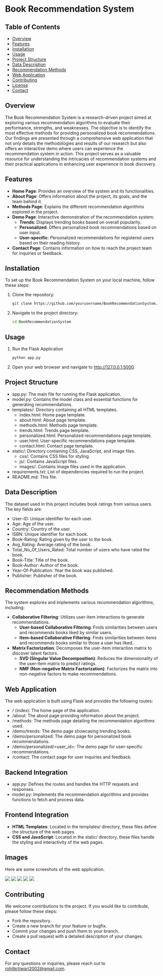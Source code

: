 # Book Recommendation System

## Table of Contents

- [Overview](#overview)
- [Features](#features)
- [Installation](#installation)
- [Usage](#usage)
- [Project Structure](#project-structure)
- [Data Description](#data-description)
- [Recommendation Methods](#recommendation-methods)
- [Web Application](#web-application)
- [Contributing](#contributing)
- [License](#license)
- [Contact](#contact)



## Overview

The Book Recommendation System is a research-driven project aimed at exploring various recommendation algorithms to evaluate their performance, strengths, and weaknesses. The objective is to identify the most effective methods for providing personalized book recommendations. Our findings are presented through a comprehensive web application that not only details the methodologies and results of our research but also offers an interactive demo where users can experience the recommendation system in action. This project serves as a valuable resource for understanding the intricacies of recommendation systems and their practical applications in enhancing user experience in book discovery.


## Features

- **Home Page**: Provides an overview of the system and its functionalities.
- **About Page**: Offers information about the project, its goals, and the team behind it.
- **Methods Page**: Explains the different recommendation algorithms explored in the project.
- **Demo Page**: Interactive demonstration of the recommendation system:
  - **Trends**: Displays trending books based on overall popularity.
  - **Personalized**: Offers personalized book recommendations based on user input.
  - **User-specific**: Personalized recommendations for registered users based on their reading history.
- **Contact Page**: Contains information on how to reach the project team for inquiries or feedback.

## Installation

To set up the Book Recommendation System on your local machine, follow these steps:

1. Clone the repository:
   ```sh
   git clone https://github.com/yourusername/BookRecommendationSystem.git

2. Navigate to the project directory:
   ```sh
   cd BookRecommendationSystem

## Usage

1. Run the Flask Application
   ```sh
   python app.py

2. Open your web browser and navigate to http://127.0.0.1:5000.


## Project Structure

  * app.py: The main file for running the Flask application.
  * model.py: Contains the model class and essential functions for generating recommendations.
  * templates/: Directory containing all HTML templates.
    * index.html: Home page template.
    * about.html: About page template.
    * methods.html: Methods page template.
    * trends.html: Trends page template.
    * personalized.html: Personalized recommendations page template.
    * user.html: User-specific recommendations page template.
    * contact.html: Contact page template.
  * static/: Directory containing CSS, JavaScript, and image files.
    * css/: Contains CSS files for styling.
    * js/: Contains JavaScript files.
    * images/: Contains image files used in the application.
  * requirements.txt: List of dependencies required to run the project.
  * README.md: This file.

## Data Description
The dataset used in this project includes book ratings from various users. The key fields are:

* User-ID: Unique identifier for each user.
* Age: Age of the user.
* Country: Country of the user.
* ISBN: Unique identifier for each book.
* Book-Rating: Rating given by the user to the book.
* Avg_Rating: Average rating of the book.
* Total_No_Of_Users_Rated: Total number of users who have rated the book.
* Book-Title: Title of the book.
* Book-Author: Author of the book.
* Year-Of-Publication: Year the book was published.
* Publisher: Publisher of the book.

## Recommendation Methods
The system explores and implements various recommendation algorithms, including:

* **Collaborative Filtering**: Utilizes user-item interactions to generate recommendations.
  * **User-based Collaborative Filtering**: Finds similarities between users and recommends books liked by similar users.
  * **Item-based Collaborative Filtering**: Finds similarities between items and recommends books similar to those a user has liked.
* **Matrix Factorization**: Decomposes the user-item interaction matrix to discover latent factors.
  * **SVD (Singular Value Decomposition)**: Reduces the dimensionality of the user-item matrix to predict ratings.
  * **NMF (Non-negative Matrix Factorization)**: Factorizes the matrix into non-negative factors to make recommendations.


## Web Application
The web application is built using Flask and provides the following routes:

* / (index): The home page of the application.
* /about: The about page providing information about the project.
* /methods: The methods page detailing the recommendation algorithms used.
* /demo/trends: The demo page showcasing trending books.
* /demo/personalized: The demo page for personalized book recommendations.
* /demo/personalized/<user_id>: The demo page for user-specific recommendations.
* /contact: The contact page for user inquiries and feedback.

## Backend Integration
* app.py: Defines the routes and handles the HTTP requests and responses.
* model.py: Implements the recommendation algorithms and provides functions to fetch and process data.

## **Frontend Integration**
* **HTML Templates**: Located in the templates/ directory, these files define the structure of the web pages.
* **CSS and JavaScript**: Located in the static/ directory, these files handle the styling and interactivity of the web pages.

## Images
Here are some screeshots of the web application.

<img src="/images/home.jpeg">
<img src="/images/methods.jpeg">
<img src="/images/trends.jpeg">
<img src="/images/1.png">
<img src="/images/2.png">

## Contributing
We welcome contributions to the project. If you would like to contribute, please follow these steps:

* Fork the repository.
* Create a new branch for your feature or bugfix.
* Commit your changes and push them to your branch.
* Create a pull request with a detailed description of your changes.


## Contact
For any questions or inquiries, please reach out to rohitkrtiwari2002@gmail.com.

